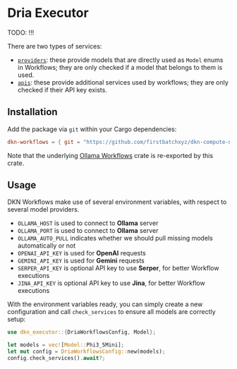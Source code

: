 # Dria Executor

TODO: !!!

There are two types of services:

- [`providers`](./src/providers/): these provide models that are directly used as `Model` enums in Workflows; they are only checked if a model that belongs to them is used.
- [`apis`](./src/apis/): these provide additional services used by workflows; they are only checked if their API key exists.

## Installation

Add the package via `git` within your Cargo dependencies:

```toml
dkn-workflows = { git = "https://github.com/firstbatchxyz/dkn-compute-node" }
```

Note that the underlying [Ollama Workflows](https://github.com/andthattoo/ollama-workflows) crate is re-exported by this crate.

## Usage

DKN Workflows make use of several environment variables, with respect to several model providers.

- `OLLAMA_HOST` is used to connect to **Ollama** server
- `OLLAMA_PORT` is used to connect to **Ollama** server
- `OLLAMA_AUTO_PULL` indicates whether we should pull missing models automatically or not
- `OPENAI_API_KEY` is used for **OpenAI** requests
- `GEMINI_API_KEY` is used for **Gemini** requests
- `SERPER_API_KEY` is optional API key to use **Serper**, for better Workflow executions
- `JINA_API_KEY` is optional API key to use **Jina**, for better Workflow executions

With the environment variables ready, you can simply create a new configuration and call `check_services` to ensure all models are correctly setup:

```rs
use dkn_executor::{DriaWorkflowsConfig, Model};

let models = vec![Model::Phi3_5Mini];
let mut config = DriaWorkflowsConfig::new(models);
config.check_services().await?;
```
